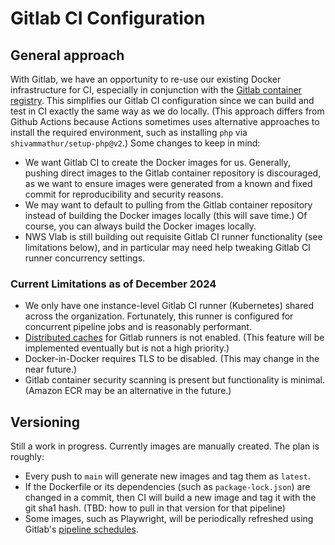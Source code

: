 # Gitlab CI Configuration

## General approach

With Gitlab, we have an opportunity to re-use our existing Docker infrastructure for CI, especially in conjunction with the [Gitlab container registry](https://vlab.noaa.gov/gitlab-licensed/NWS/Systems/DIS/Weather.gov-2.0/container_registry). This simplifies our Gitlab CI configuration since we can build and test in CI exactly the same way as we do locally. (This approach differs from Github Actions because Actions sometimes uses alternative approaches to install the required environment, such as installing `php` via `shivammathur/setup-php@v2`.) Some changes to keep in mind:

- We want Gitlab CI to create the Docker images for us. Generally, pushing direct images to the Gitlab container repository is discouraged, as we want to ensure images were generated from a known and fixed commit for reproducibility and security reasons.
- We may want to default to pulling from the Gitlab container repository instead of building the Docker images locally (this will save time.) Of course, you can always build the Docker images locally.
- NWS Vlab is still building out requisite Gitlab CI runner functionality (see limitations below), and in particular may need help tweaking Gitlab CI runner concurrency settings.

### Current Limitations as of December 2024

- We only have one instance-level Gitlab CI runner (Kubernetes) shared across the organization. Fortunately, this runner is configured for concurrent pipeline jobs and is reasonably performant.
- [Distributed caches](https://docs.gitlab.com/runner/configuration/autoscale.html#distributed-runners-caching) for Gitlab runners is not enabled. (This feature will be implemented eventually but is not a high priority.)
- Docker-in-Docker requires TLS to be disabled. (This may change in the near future.)
- Gitlab container security scanning is present but functionality is minimal. (Amazon ECR may be an alternative in the future.)

## Versioning

Still a work in progress. Currently images are manually created. The plan is roughly:

- Every push to `main` will generate new images and tag them as `latest`.
- If the Dockerfile or its dependencies (such as `package-lock.json`) are changed in a commit, then CI will build a new image and tag it with the git sha1 hash. (TBD: how to pull in that version for that pipeline)
- Some images, such as Playwright, will be periodically refreshed using Gitlab's [pipeline schedules](https://vlab.noaa.gov/gitlab-licensed/NWS/Systems/DIS/Weather.gov-2.0/-/pipeline_schedules).
